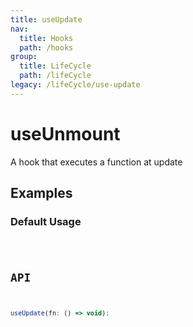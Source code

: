 ```yaml
---
title: useUpdate
nav:
  title: Hooks
  path: /hooks
group:
  title: LifeCycle
  path: /lifeCycle
legacy: /lifeCycle/use-update
---
```


# useUnmount

A hook that executes a function at update

## Examples

### Default Usage

<code src="./demo/demo1.tsx" />

## API

```javascript
useUpdate(fn: () => void);
```
